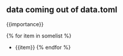 
## data coming out of data.toml

{{importance}}

{% for item in somelist %}
- {{item}}
{% endfor %}


